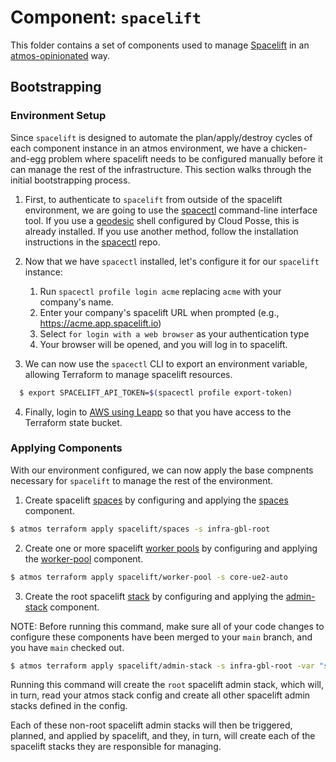 # Component: `spacelift`

This folder contains a set of components used to manage [Spacelift](https://docs.spacelift.io/) in an
[atmos-opinionated](https://atmos.tools/) way.

## Bootstrapping

### Environment Setup

Since `spacelift` is designed to automate the plan/apply/destroy cycles of each component instance in an atmos
environment, we have a chicken-and-egg problem where spacelift needs to be configured manually before it can manage the
rest of the infrastructure. This section walks through the initial bootstrapping process.

1. First, to authenticate to `spacelift` from outside of the spacelift environment, we are going to use the
   [spacectl](https://github.com/spacelift-io/spacectl) command-line interface tool. If you use a
   [geodesic](https://github.com/cloudposse/geodesic) shell configured by Cloud Posse, this is already installed. If you
   use another method, follow the installation instructions in the [spacectl](https://github.com/spacelift-io/spacectl)
   repo.

1. Now that we have `spacectl` installed, let's configure it for our `spacelift` instance:

   1. Run `spacectl profile login acme` replacing `acme` with your company's name.
   1. Enter your company's spacelift URL when prompted (e.g., https://acme.app.spacelift.io)
   1. Select `for login with a web browser` as your authentication type
   1. Your browser will be opened, and you will log in to spacelift.

1. We can now use the `spacectl` CLI to export an environment variable, allowing Terraform to manage spacelift resources.

```bash
  $ export SPACELIFT_API_TOKEN=$(spacectl profile export-token)
```

4. Finally, login to [AWS using Leapp](https://docs.cloudposse.com/howto/geodesic/authenticate-with-leapp) so that you have access to the Terraform state bucket.

### Applying Components

With our environment configured, we can now apply the base compnents necessary for `spacelift` to manage the rest of the environment.

1. Create spacelift [spaces](https://docs.spacelift.io/concepts/spaces/) by configuring and applying the [spaces](./spaces/) component.

```bash
$ atmos terraform apply spacelift/spaces -s infra-gbl-root
```

2. Create one or more spacelift [worker pools](https://docs.spacelift.io/concepts/worker-pools) by configuring and applying the [worker-pool](./worker-pool/) component.

```bash
$ atmos terraform apply spacelift/worker-pool -s core-ue2-auto
```

3. Create the root spacelift [stack](https://docs.spacelift.io/concepts/stack/) by configuring and applying the [admin-stack](./admin-stack/) component.

NOTE: Before running this command, make sure all of your code changes to configure these components have been merged to your `main` branch, and you have `main` checked out.

```bash
$ atmos terraform apply spacelift/admin-stack -s infra-gbl-root -var "spacelift_run_enabled=true" -var "commit_sha=$(git rev-parse HEAD)"
```

Running this command will create the `root` spacelift admin stack, which will, in turn, read your atmos stack config and create all other spacelift admin stacks defined in the config.

Each of these non-root spacelift admin stacks will then be triggered, planned, and applied by spacelift, and they, in turn, will create each of the spacelift stacks they are responsible for managing.
